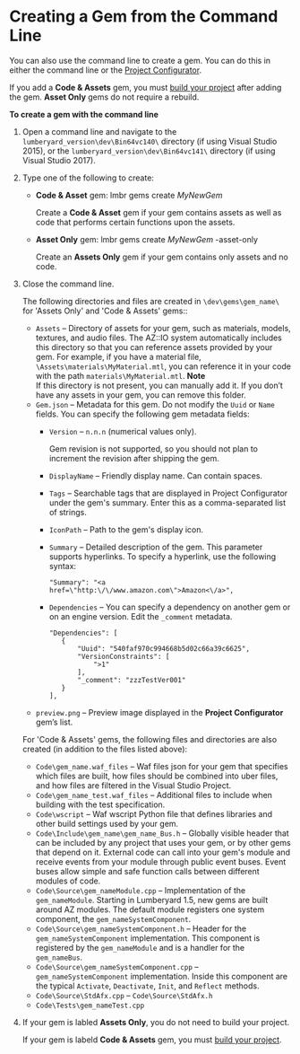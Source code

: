 # Creating a Gem from the Command Line<a name="gems-system-gems-creating-a-new-gem-cmdline"></a>

You can also use the command line to create a gem\. You can do this in either the command line or the [Project Configurator](gems-system-gems-creating-a-new-gem-projconf.md)\.

If you add a **Code & Assets** gem, you must [build your project](building-your-lumberyard-game-project.md) after adding the gem\. **Asset Only** gems do not require a rebuild\.

**To create a gem with the command line**

1. Open a command line and navigate to the `lumberyard_version\dev\Bin64vc140\` directory (if using Visual Studio 2015), or the `lumberyard_version\dev\Bin64vc141\` directory (if using Visual Studio 2017)\.

1. Type one of the following to create:
   + **Code & Asset** gem: lmbr gems create *MyNewGem*

     Create a **Code & Asset** gem if your gem contains assets as well as code that performs certain functions upon the assets\.
   + **Asset Only** gem: lmbr gems create *MyNewGem* \-asset\-only

     Create an **Assets Only** gem if your gem contains only assets and no code\.

1. Close the command line\.

   The following directories and files are created in `\dev\gems\gem_name\` for 'Assets Only' and 'Code & Assets' gems::
   + `Assets` – Directory of assets for your gem, such as materials, models, textures, and audio files\. The AZ::IO system automatically includes this directory so that you can reference assets provided by your gem\. For example, if you have a material file, `\Assets\materials\MyMaterial.mtl`, you can reference it in your code with the path `materials\MyMaterial.mtl`\.
**Note**  
If this directory is not present, you can manually add it\. If you don’t have any assets in your gem, you can remove this folder\.
   + `Gem.json` – Metadata for this gem\. Do not modify the `Uuid` or `Name` fields\. You can specify the following gem metadata fields:
     + `Version` – `n.n.n` \(numerical values only\)\.

       Gem revision is not supported, so you should not plan to increment the revision after shipping the gem\.
     + `DisplayName` – Friendly display name\. Can contain spaces\.
     + `Tags` – Searchable tags that are displayed in Project Configurator under the gem's summary\. Enter this as a comma\-separated list of strings\.
     + `IconPath` – Path to the gem's display icon\.
     + `Summary` – Detailed description of the gem\. This parameter supports hyperlinks\. To specify a hyperlink, use the following syntax:

       ```
       "Summary": "<a href=\"http:\/\/www.amazon.com\">Amazon<\/a>",
       ```
     + `Dependencies` – You can specify a dependency on another gem or on an engine version\. Edit the `_comment` metadata\.

       ```
       "Dependencies": [       
          {           
              "Uuid": "540faf970c994668b5d02c66a39c6625",           
              "VersionConstraints": [
                  ">1"           
              ],           
              "_comment": "zzzTestVer001"       
          }
       ],
       ```
   + `preview.png` – Preview image displayed in the **Project Configurator** gem’s list\.

   For 'Code & Assets' gems, the following files and directories are also created \(in addition to the files listed above\):
   + `Code\gem_name.waf_files` – Waf files json for your gem that specifies which files are built, how files should be combined into uber files, and how files are filtered in the Visual Studio Project\.
   + `Code\gem_name_test.waf_files` – Additional files to include when building with the test specification\.
   + `Code\wscript` – Waf wscript Python file that defines libraries and other build settings used by your gem\.
   + `Code\Include\gem_name\gem_name_Bus.h` – Globally visible header that can be included by any project that uses your gem, or by other gems that depend on it\. External code can call into your gem's module and receive events from your module through public event buses\. Event buses allow simple and safe function calls between different modules of code\.
   + `Code\Source\gem_nameModule.cpp` – Implementation of the `gem_nameModule`\. Starting in Lumberyard 1\.5, new gems are built around AZ modules\. The default module registers one system component, the `gem_nameSystemComponent`\.
   + `Code\Source\gem_nameSystemComponent.h` – Header for the `gem_nameSystemComponent` implementation\. This component is registered by the `gem_nameModule` and is a handler for the `gem_nameBus`\.
   + `Code\Source\gem_nameSystemComponent.cpp` – `gem_nameSystemComponent` implementation\. Inside this component are the typical `Activate`, `Deactivate`, `Init`, and `Reflect` methods\.
   + `Code\Source\StdAfx.cpp` – `Code\Source\StdAfx.h`
   + `Code\Tests\gem_nameTest.cpp`

1. If your gem is labled **Assets Only**, you do not need to build your project\.

   If your gem is labeld **Code & Assets** gem, you must [build your project](building-your-lumberyard-game-project.md)\.

